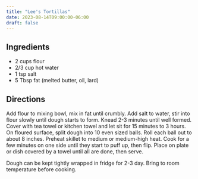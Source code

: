 ```yaml
---
title: "Lee's Tortillas"
date: 2023-08-14T09:00:00-06:00
draft: false
---
```


## Ingredients
- 2 cups flour
- 2/3 cup hot water
- 1 tsp salt
- 5 Tbsp fat (melted butter, oil, lard)

## Directions
Add flour to mixing bowl, mix in fat until crumbly. Add salt to water, stir into flour slowly until dough starts to form. Knead 2-3 minutes until well formed. Cover with tea towel or kitchen towel and let sit for 15 minutes to 3 hours. On floured surface, split dough into 10 even sized balls. Roll each ball out to about 8 inches. Preheat skillet to medium or medium-high heat. Cook for a few minutes on one side until they start to puff up, then flip. Place on plate or dish covered by a towel until all are done, then serve. 

Dough can be kept tightly wrapped in fridge for 2-3 day. Bring to room temperature before cooking.